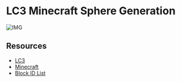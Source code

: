 # LC3 Minecraft Sphere Generation
![IMG](https://github.com/Simon-Wunderlich/LC3-Sphere-Generation/blob/master/demo.png?raw=true)

## Resources
- [LC3](https://people.cs.georgetown.edu/~squier/Teaching/HardwareFundamentals/LC3-trunk/docs/LC3-AssemblyManualAndExamples.pdf)
- [Minecraft](https://www.minecraft.net/en-us)
- [Block ID List](https://minecraft-ids.grahamedgecombe.com/)
